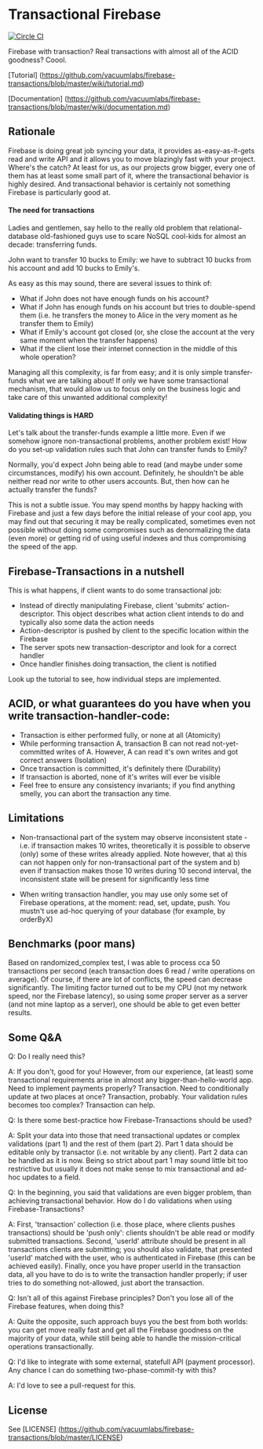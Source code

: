# Transactional Firebase

[![Circle CI](https://circleci.com/gh/vacuumlabs/firebase-transactions.svg?style=svg&circle-token=bd6366dee306c78c644fc6458085e673fe163723)](https://circleci.com/gh/vacuumlabs/firebase-transactions)

Firebase with transaction? Real transactions with almost all of the ACID goodness? Coool.

[Tutorial] (https://github.com/vacuumlabs/firebase-transactions/blob/master/wiki/tutorial.md)

[Documentation] (https://github.com/vacuumlabs/firebase-transactions/blob/master/wiki/documentation.md)

## Rationale
Firebase is doing great job syncing your data, it provides as-easy-as-it-gets read and write API and
it allows you to move blazingly fast with your project. Where's the catch? At least for us, as our
projects grow bigger, every one of them has at least some small part of it, where the transactional behavior is
highly desired. And transactional behavior is certainly not something Firebase is particularly good at.

#### The need for transactions
Ladies and gentlemen, say hello to the really old problem that
relational-database old-fashioned guys use to scare NoSQL cool-kids for almost an decade:
transferring funds.

John want to transfer 10 bucks to Emily: we have to subtract 10 bucks from his account and add 10
bucks to Emily's.

As easy as this may sound, there are several issues to think of:
- What if John does not have enough funds on his account?
- What if John has enough funds on his account but tries to double-spend them (i.e. he transfers the
  money to Alice in the very moment as he transfer them to Emily)
- What if Emily's account got closed (or, she close the account at the very same moment when the
  transfer happens)
- What if the client lose their internet connection in the middle of this whole operation?

Managing all this complexity, is far from easy; and it is only simple transfer-funds what we are
talking about! If only we have some transactional mechanism, that would allow us to focus only on
the business logic and take care of this unwanted additional complexity!

#### Validating things is HARD
Let's talk about the transfer-funds example a little more. Even if we somehow ignore
non-transactional problems, another problem exist! How do you set-up validation rules such that
John can transfer funds to Emily?

Normally, you'd expect John being able to read (and maybe under some circumstances, modify) his own
account. Definitely, he shouldn't be able neither read nor write to other users accounts. But, then
how can he actually transfer the funds?

This is not a subtle issue. You may spend months by happy hacking with Firebase and just
a few days before the initial release of your cool app, you may find out that securing it may be
really complicated, sometimes even not possible without doing some compromises such as denormalizing
the data (even more) or getting rid of using useful indexes and thus compromising the speed of the app.

## Firebase-Transactions in a nutshell

This is what happens, if client wants to do some transactional job:

- Instead of directly manipulating Firebase, client 'submits' action-descriptor. This object
  describes what action client intends to do and typically also some data the action needs
- Action-descriptor is pushed by client to the specific location within the Firebase
- The server spots new transaction-descriptor and look for a correct handler
- Once handler finishes doing transaction, the client is notified

Look up the tutorial to see, how individual steps are implemented.


## ACID, or what guarantees do you have when you write transaction-handler-code:
- Transaction is either performed fully, or none at all (Atomicity)
- While performing transaction A, transaction B can not read not-yet-committed writes of A. However,
  A can read it's own writes and got correct answers (Isolation)
- Once transaction is committed, it's definitely there (Durability)
- If transaction is aborted, none of it's writes will ever be visible
- Feel free to ensure any consistency invariants; if you find anything smelly, you can abort the
  transaction any time.

## Limitations

- Non-transactional part of the system may observe inconsistent state - i.e. if transaction makes 10
  writes, theoretically it is possible to observe (only) some of these writes already applied. Note
  however, that a) this can not happen only for non-transactional part of the system and b) even if
  transaction makes those 10 writes during 10 second interval, the inconsistent state will be
  present for significantly less time

- When writing transaction handler, you may use only some set of Firebase operations, at the moment:
  read, set, update, push. You mustn't use ad-hoc querying of your database (for example, by
  orderByX)

## Benchmarks (poor mans)

Based on randomized_complex test, I was able to process cca 50 transactions per second (each transaction
does 6 read / write operations on average). Of course, if there are lot of conflicts, the speed can
decrease significantly. The limiting factor turned out to be my CPU (not my network speed, nor the
Firebase latency), so using some proper server as a server (and not mine laptop as a server), one
should be able to get even better results.


## Some Q&A

Q: Do I really need this?

A: If you don't, good for you! However, from our experience, (at least) some transactional requirements arise
in almost any bigger-than-hello-world app. Need to implement payments properly? Transaction. Need to
conditionally update at two places at once? Transaction, probably. Your validation rules becomes too
complex? Transaction can help.

Q: Is there some best-practice how Firebase-Transactions should be used?

A: Split your data into those that need transactional updates or complex validations (part 1) and the
rest of them (part 2). Part 1 data should be editable only by transactor (i.e. not writable by any
client). Part 2 data can be handled as it is now. Being so strict about part 1 may sound little bit
too restrictive but usually it does not make sense to mix transactional and ad-hoc updates to a
field.

Q: In the beginning, you said that validations are even bigger problem, than achieving transactional
behavior. How do I do validations when using Firebase-Transactions?

A: First, 'transaction' collection (i.e. those place, where clients pushes transactions) should be
'push only': clients shouldn't be able read or modify submitted transactions. Second, 'userId'
attribute should be present in all transactions clients are submitting; you should also validate,
that presented 'userId' matched with the user, who is authenticated in Firebase (this can be
achieved easily). Finally, once you have proper userId in the transaction data, all you have to do
is to write the transaction handler properly; if user tries to do something not-allowed, just abort
the transaction.

Q: Isn't all of this against Firebase principles? Don't you lose all of the Firebase features, when
doing this?

A: Quite the opposite, such approach buys you the best from both worlds: you can get move really fast and
get all the Firebase goodness on the majority of your data, while still being able to handle the
mission-critical operations transactionally.

Q: I'd like to integrate with some external, statefull API (payment processor). Any chance I can do
something two-phase-commit-ty with this?

A: I'd love to see a pull-request for this.

## License

See [LICENSE] (https://github.com/vacuumlabs/firebase-transactions/blob/master/LICENSE)
